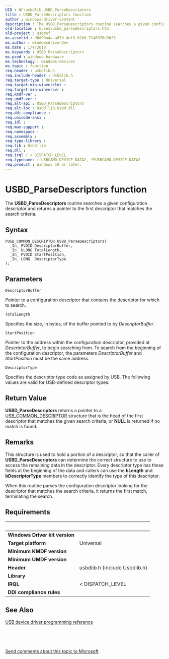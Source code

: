 ```yaml
---
UID : NF:usbdlib.USBD_ParseDescriptors
title : USBD_ParseDescriptors function
author : windows-driver-content
description : The USBD_ParseDescriptors routine searches a given configuration descriptor and returns a pointer to the first descriptor that matches the search criteria.
old-location : buses\usbd_parsedescriptors.htm
old-project : usbref
ms.assetid : d6d90a4a-a67d-4ef3-82b8-7146970e30f3
ms.author : windowsdriverdev
ms.date : 1/4/2018
ms.keywords : USBD_ParseDescriptors
ms.prod : windows-hardware
ms.technology : windows-devices
ms.topic : function
req.header : usbdlib.h
req.include-header : Usbdlib.h
req.target-type : Universal
req.target-min-winverclnt : 
req.target-min-winversvr : 
req.kmdf-ver : 
req.umdf-ver : 
req.alt-api : USBD_ParseDescriptors
req.alt-loc : Usbd.lib,Usbd.dll
req.ddi-compliance : 
req.unicode-ansi : 
req.idl : 
req.max-support : 
req.namespace : 
req.assembly : 
req.type-library : 
req.lib : Usbd.lib
req.dll : 
req.irql : < DISPATCH_LEVEL
req.typenames : USBCAMD_DEVICE_DATA2, *PUSBCAMD_DEVICE_DATA2
req.product : Windows 10 or later.
---
```



# USBD_ParseDescriptors function
The <b>USBD_ParseDescriptors</b> routine searches a given configuration descriptor and returns a pointer to the first descriptor that matches the search criteria.

## Syntax

````
PUSB_COMMON_DESCRIPTOR USBD_ParseDescriptors(
  _In_ PVOID DescriptorBuffer,
  _In_ ULONG TotalLength,
  _In_ PVOID StartPosition,
  _In_ LONG  DescriptorType
);
````

## Parameters

`DescriptorBuffer`

Pointer to a configuration descriptor that contains the descriptor for which to search.

`TotalLength`

Specifies the size, in bytes, of the buffer pointed to by <i>DescriptorBuffer</i>.

`StartPosition`

Pointer to the address within the configuration descriptor, provided at <i>DescriptorBuffer</i>, to begin searching from. To search from the beginning of the configuration descriptor, the parameters <i>DescriptorBuffer</i> and <i>StartPosition</i> must be the same address.

`DescriptorType`

Specifies the descriptor type code as assigned by USB. The following values are valid for USB-defined descriptor types:


## Return Value

<b>USBD_ParseDescriptors</b> returns a pointer to a <a href="..\usbspec\ns-usbspec-_usb_common_descriptor.md">USB_COMMON_DESCRIPTOR</a> structure that is the head of the first descriptor that matches the given search criteria, or <b>NULL</b> is returned if no match is found:

## Remarks

This structure is used to hold a portion of a descriptor, so that the caller of <b>USBD_ParseDescriptors</b> can determine the correct structure to use to access the remaining data in the descriptor. Every descriptor type has these fields at the beginning of the data and callers can use the <b>bLength</b> and <b>bDescriptorType</b> members to correctly identify the type of this descriptor.

When this routine parses the configuration descriptor looking for the descriptor that matches the search criteria, it returns the first match, terminating the search.

## Requirements
| &nbsp; | &nbsp; |
| ---- |:---- |
| **Windows Driver kit version** |  |
| **Target platform** | Universal |
| **Minimum KMDF version** |  |
| **Minimum UMDF version** |  |
| **Header** | usbdlib.h (include Usbdlib.h) |
| **Library** |  |
| **IRQL** | < DISPATCH_LEVEL |
| **DDI compliance rules** |  |

## See Also

<dl>
<dt><a href="usb_reference.htm#client">USB device driver programming reference</a></dt>
</dl>
 

 

<a href="mailto:wsddocfb@microsoft.com?subject=Documentation%20feedback [usbref\buses]:%20USBD_ParseDescriptors routine%20 RELEASE:%20(1/4/2018)&amp;body=%0A%0APRIVACY STATEMENT%0A%0AWe use your feedback to improve the documentation. We don't use your email address for any other purpose, and we'll remove your email address from our system after the issue that you're reporting is fixed. While we're working to fix this issue, we might send you an email message to ask for more info. Later, we might also send you an email message to let you know that we've addressed your feedback.%0A%0AFor more info about Microsoft's privacy policy, see http://privacy.microsoft.com/en-us/default.aspx." title="Send comments about this topic to Microsoft">Send comments about this topic to Microsoft</a>